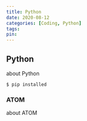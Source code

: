 ```yaml
---
title: Python
date: 2020-08-12
categories: [Coding, Python]
tags:
pin:
---
```



## Python

about Python

```terminal
$ pip installed
```

### ATOM

about ATOM
